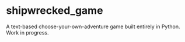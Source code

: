 # shipwrecked_game
A text-based choose-your-own-adventure game built entirely in Python. Work in progress.

